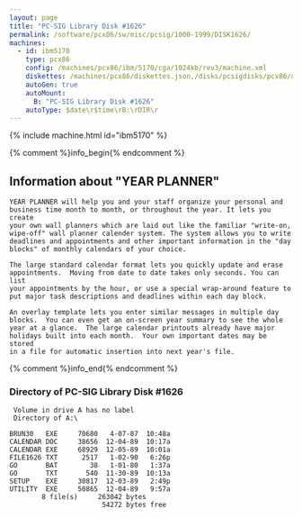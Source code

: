```yaml
---
layout: page
title: "PC-SIG Library Disk #1626"
permalink: /software/pcx86/sw/misc/pcsig/1000-1999/DISK1626/
machines:
  - id: ibm5170
    type: pcx86
    config: /machines/pcx86/ibm/5170/cga/1024kb/rev3/machine.xml
    diskettes: /machines/pcx86/diskettes.json,/disks/pcsigdisks/pcx86/diskettes.json
    autoGen: true
    autoMount:
      B: "PC-SIG Library Disk #1626"
    autoType: $date\r$time\rB:\rDIR\r
---
```


{% include machine.html id="ibm5170" %}

{% comment %}info_begin{% endcomment %}

## Information about "YEAR PLANNER"

    YEAR PLANNER will help you and your staff organize your personal and
    business time month to month, or throughout the year. It lets you create
    your own wall planners which are laid out like the familiar "write-on,
    wipe-off" wall planner calender system. The system allows you to write
    deadlines and appointments and other important information in the "day
    blocks" of monthly calendars of your choice.
    
    The large standard calendar format lets you quickly update and erase
    appointments.  Moving from date to date takes only seconds. You can list
    your appointments by the hour, or use a special wrap-around feature to
    put major task descriptions and deadlines within each day block.
    
    An overlay template lets you enter similar messages in multiple day
    blocks.  You can even get an on-screen year summary to see the whole
    year at a glance.  The large calendar printouts already have major
    holidays built into each month.  Your own important dates may be stored
    in a file for automatic insertion into next year's file.
{% comment %}info_end{% endcomment %}


### Directory of PC-SIG Library Disk #1626

     Volume in drive A has no label
     Directory of A:\

    BRUN30   EXE     70680   4-07-87  10:48a
    CALENDAR DOC     38656  12-04-89  10:17a
    CALENDAR EXE     68929  12-05-89  10:01a
    FILE1626 TXT      2517   1-02-90   6:26p
    GO       BAT        38   1-01-80   1:37a
    GO       TXT       540  11-30-89  10:13a
    SETUP    EXE     30817  12-03-89   2:49p
    UTILITY  EXE     50865  12-04-89   9:57a
            8 file(s)     263042 bytes
                           54272 bytes free

